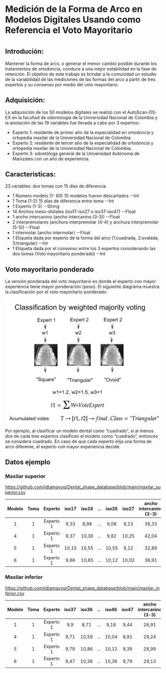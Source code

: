 # Medición de la Forma de Arco en Modelos Digitales Usando como Referencia el Voto Mayoritario
#
## Introdución:
Mantener la forma de arco, o generar el menor cambio posible durante los tratamientos de ortodoncia, conduce a una mejor estabilidad en la fase de retención. El objetivo de este trabajo es brindar a la comunidad un estudio de la variabilidad de las mediciones de las formas del arco a partir de tres expertos y su consenso por medio del voto mayoritario.

## Adquisición:
La adquisición de los 50 modelos digitales se realizó con el AutoScan-DS-EX en la facultad de odontología de la Universidad Nacional de Colombia y la anotación de las 19 variables fue llevada a cabo por 3 expertos:

- Experto 1: residente de primer año de la especialidad en ortodoncia y ortopedia maxilar de la Universidad Nacional de Colombia
- Experto 2: residente de tercer año de la especialidad de ortodoncia y ortopedia maxilar de la Universidad Nacional de Colombia.
- Experto 3: odontóloga general de la Universidad Autónoma de Manizales con un año de experiencia.

## Caracteristicas:
23 variables: dos tomas con 15 días de diferencia.

- 1 Numero modelo (1- 60) 10 modelos fueron descartados --Int
- 1 Toma (1-2) 15 días de diferencia entre toma --Int
- 1 Experto (1-3) --String
- 14 Anchos meso-distales (iso17-iso27 o iso37-iso47)  --Float
- 1 ancho intercanino (ancho intercanino (3-3)) --Float
- 2 interpremolares (anchura interpremolar (4-4) y anchura interpremolar (5-5))  --Float
- 1 intermolar (ancho intermolar)  --Float
- 1 Etiqueta dada por experto de la forma del arco (1:cuadrada, 2:ovalada, 3:triangular)  --Int 
- 1 Etiqueta dada por el consenso entre los 3 expertos considerando las dos tomas (Voto mayoritario ponderado)  --Int

## Voto mayoritario ponderado

La versión ponderada del voto mayoritario es donde el experto con mayor experiencia tiene mayor ponderación (peso).
El siguiente diagrama muestra la clasificación por el voto mayoritario ponderado:

<div>
<p style = 'text-align:center;'>
<img src="https://github.com/jdtamayoq/Dental_shape_database/blob/main/vote_m.png" alt="JuveR" width="500px">
</div>
</p>

 Por ejemplo, al clasificar un modelo dental como “cuadrado”, si al menos dos de cada tres expertos clasifican el modelo como “cuadrado”, entonces se considera cuadrado.
 En caso de que cada experto elija una forma de arco diferente, el experto con mayor experiencia decide.


## Datos ejemplo

### Maxilar superior
https://github.com/jdtamayoq/Dental_shape_database/blob/main/maxilar_superior.csv

| **Modelo** | **Toma** | **Experto** | **iso17** | **iso16** | **...** | **iso26** | **iso27** | **ancho intercanino (3-3)** | **anchura interpremolar (4-4)** | **anchura interpremolar (5-5)** | **ancho intermolar** | **Etiqueta (Voto Mayoritario)** | **Etiqueta (experto)** |
|:----------:|:--------:|:-----------:|:---------:|:----------:|:-------:|:---------:|:---------:|:---------------------------:|:-------------------------------:|:-------------------------------:|:--------------------:|:-------------------------------:|:-----------------------:|
| 1          | 1        | Experto 1   | 9,33      | 8,98       | ...     | 9,08      | 9,13      | 36,33                       | 33,46                           | 35,76                           | 38,91                | 2                               | 1                       |
| 4          | 1        | Experto 1   | 9,37      | 10,36      | ...     | 9,82      | 10,25     | 42,04                       | 38,21                           | 46,7                            | 45,84                | 2                               | 2                       |
| 5          | 1        | Experto 1   | 10,15     | 10,55      | ...     | 10,55     | 9,12      | 32,89                       | 28,58                           | 36,52                           | 41,26                | 3                               | 3                       |
| 6          | 1        | Experto 1   | 9,66      | 10,65      | ...     | 10,12     | 10,02     | 36,91                       | 34,13                           | 37,77                           | 40,4                 | 3                               | 3                       |

### Maxilar inferior
https://github.com/jdtamayoq/Dental_shape_database/blob/main/maxilar_inferior.csv

| **Modelo** | **Toma** | **Experto** | **iso37** | **iso36** | **...** | **iso46** | **iso47** | **ancho intercanino (3-3)** | **anchura interpremolar (4-4)** | **anchura interpremolar (5-5)** | **ancho intermolar** | **Etiqueta (Voto mayoritario)** | **Etiqueta (Experto)** |
|:----------:|:--------:|:-----------:|:---------:|:----------:|:-------:|:---------:|:---------:|:---------------------------:|:-------------------------------:|:-------------------------------:|:--------------------:|:-------------------------------:|:-----------------------:|
| 1          | 1        | Experto 1   | 9,9       | 8,71       | ...     | 9,18      | 9,44      | 26,91                       | 31,48                           | 36,4                            | 38,73                | 1                               | 1                       |
| 4          | 1        | Experto 1   | 9,71      | 10,59      | ...     | 10,04     | 9,91      | 29,24                       | 29,97                           | 33,22                           | 38,51                | 2                               | 2                       |
| 5          | 1        | Experto 1   | 9,79      | 10,86      | ...     | 10,12     | 9,39      | 28,99                       | 28,67                           | 35,78                           | 35,81                | 2                               | 2                       |
| 6          | 1        | Experto 1   | 9,47      | 10,38      | ...     | 10,36     | 9,79      | 29,13                       | 31,43                           | 36,69                           | 38,13                | 2                               | 2                       |

